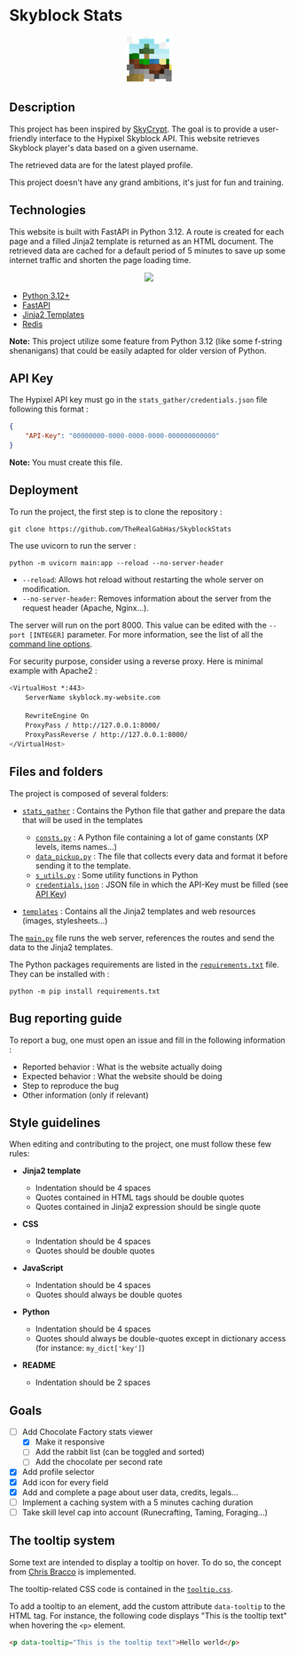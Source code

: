 # Skyblock Stats

<p align="center">
  <img src="templates/assets/images/favicon.png" alt="Skyblock Stats">
</p>

## Description

This project has been inspired by [SkyCrypt](https://github.com/SkyCryptWebsite/SkyCrypt). The goal is to provide a 
user-friendly interface to the Hypixel Skyblock API. This website retrieves Skyblock player's data based on a given 
username. 

The retrieved data are for the latest played profile.

This project doesn't have any grand ambitions, it's just for fun and training.

## Technologies

This website is built with FastAPI in Python 3.12. A route is created for each page and a filled Jinja2 template is 
returned as an HTML document. The retrieved data are cached for a default period of 5 minutes to save up some internet 
traffic and shorten the page loading time.

<p align="center">
  <a href="https://skillicons.dev">
    <img src="https://skillicons.dev/icons?i=python,fastapi,redis,html,css,javascript"/>
  </a>
</p>

- [Python 3.12+](https://python.org)
- [FastAPI](https://fastapi.tiangolo.com/)
- [Jinja2 Templates](https://jinja.palletsprojects.com/en/2.10.x/)
- [Redis](https://redis.io/)

**Note:** This project utilize some feature from Python 3.12 (like some f-string shenanigans) that could be easily 
adapted for older version of Python.

## API Key

The Hypixel API key must go in the `stats_gather/credentials.json` file following this format : 
```json
{
    "API-Key": "00000000-0000-0000-0000-000000000000"
}
```
**Note:** You must create this file.

## Deployment

To run the project, the first step is to clone the repository :
```shell
git clone https://github.com/TheRealGabHas/SkyblockStats 
```

The use uvicorn to run the server :
```shell
python -m uvicorn main:app --reload --no-server-header
```
- `--reload`: Allows hot reload without restarting the whole server on modification.
- `--no-server-header`: Removes information about the server from the request header (Apache, Nginx...).

The server will run on the port 8000. This value can be edited with the `--port [INTEGER]` parameter. 
For more information, see the list of all the [command line options](https://www.uvicorn.org/#command-line-options).

For security purpose, consider using a reverse proxy. Here is minimal example with Apache2 :
```bash
<VirtualHost *:443>
    ServerName skyblock.my-website.com
    
    RewriteEngine On
    ProxyPass / http://127.0.0.1:8000/
    ProxyPassReverse / http://127.0.0.1:8000/
</VirtualHost>
```

## Files and folders

The project is composed of several folders:
- [`stats_gather`](stats_gather) : Contains the Python file that gather and prepare the data that will be used in the 
templates
  - [`consts.py`](stats_gather/consts.py) : A Python file containing a lot of game constants (XP levels, items names...)
  - [`data_pickup.py`](stats_gather/data_pickup.py) : The file that collects every data and format it before sending 
  it to the template.
  - [`s_utils.py`](stats_gather/s_utils.py) : Some utility functions in Python
  - [`credentials.json`](stats_gather/credentials.json) : JSON file in which the API-Key must be filled 
  (see [API Key](#api-key))
  
- [`templates`](templates) : Contains all the Jinja2 templates and web resources (images, stylesheets...)

The [`main.py`](main.py) file runs the web server, references the routes and send the data to the Jinja2 templates.

The Python packages requirements are listed in the [`requirements.txt`](requirements.txt) file. They can be installed 
with :
```shell
python -m pip install requirements.txt
```

## Bug reporting guide

To report a bug, one must open an issue and fill in the following information :

- Reported behavior : What is the website actually doing
- Expected behavior : What the website should be doing
- Step to reproduce the bug
- Other information (only if relevant)

## Style guidelines

When editing and contributing to the project, one must follow these few rules:
- **Jinja2 template**
  - Indentation should be 4 spaces
  - Quotes contained in HTML tags should be double quotes
  - Quotes contained in Jinja2 expression should be single quote

- **CSS**
  - Indentation should be 4 spaces
  - Quotes should be double quotes

- **JavaScript**
  - Indentation should be 4 spaces
  - Quotes should always be double quotes

- **Python**
  - Indentation should be 4 spaces
  - Quotes should always be double-quotes except in dictionary access (for instance: `my_dict['key']`)

- **README**
  - Indentation should be 2 spaces

## Goals

- [ ] Add Chocolate Factory stats viewer
  - [x] Make it responsive
  - [ ] Add the rabbit list (can be toggled and sorted)
  - [ ] Add the chocolate per second rate
- [x] Add profile selector
- [x] Add icon for every field
- [x] Add and complete a page about user data, credits, legals...
- [ ] Implement a caching system with a 5 minutes caching duration
- [ ] Take skill level cap into account (Runecrafting, Taming, Foraging...)

## The tooltip system

Some text are intended to display a tooltip on hover. To do so, the concept from 
[Chris Bracco](https://codepen.io/cbracco/pen/nXEQLw) is implemented. 

The tooltip-related CSS code is contained in the 
[`tooltip.css`](templates/assets/stylesheet/tooltip.css).

To add a tooltip to an element, add the custom attribute `data-tooltip` to the HTML tag. For instance, the following 
code displays "This is the tooltip text" when hovering the `<p>` element.
```html
<p data-tooltip="This is the tooltip text">Hello world</p>
```